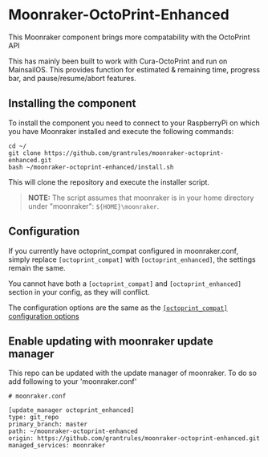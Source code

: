 # Moonraker-OctoPrint-Enhanced

This Moonraker component brings more compatability with the OctoPrint API

This has mainly been built to work with Cura-OctoPrint and run on MainsailOS. This provides function for estimated & remaining time, progress bar, and pause/resume/abort features.

## Installing the component
To install the component you need to connect to your RaspberryPi on which you have Moonraker installed and
execute the following commands:

```
cd ~/
git clone https://github.com/grantrules/moonraker-octoprint-enhanced.git
bash ~/moonraker-octoprint-enhanced/install.sh
```

This will clone the repository and execute the installer script.

> **NOTE:** The script assumes that moonraker is in your home directory under
> "moonraker": `${HOME}\moonraker`.

## Configuration

If you currently have octoprint_compat configured in moonraker.conf, simply replace `[octoprint_compat]` with `[octoprint_enhanced]`, the settings remain the same.

You cannot have both a `[octoprint_compat]` and `[octoprint_enhanced]` section in your config, as they will conflict.

The configuration options are the same as the [`[octoprint_compat]` configuration options](https://github.com/Arksine/moonraker/blob/d04e99a8ecb8ad4e6adfc1e0631644e21cc0778e/docs/configuration.md#octoprint_compat)

## Enable updating with moonraker update manager

This repo can be updated with the update manager of moonraker. To do so 
add following to your 'moonraker.conf' 

```
# moonraker.conf

[update_manager octoprint_enhanced]
type: git_repo
primary_branch: master
path: ~/moonraker-octoprint-enhanced
origin: https://github.com/grantrules/moonraker-octoprint-enhanced.git
managed_services: moonraker
```
